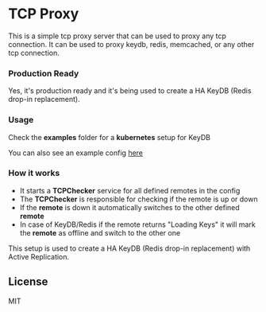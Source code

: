 # TCP Proxy 
This is a simple tcp proxy server that can be used to proxy any tcp connection. It can be used to proxy keydb, redis, memcached, or any other tcp connection.

### Production Ready
Yes, it's production ready and it's being used to create a HA KeyDB (Redis drop-in replacement).

### Usage
Check the **examples** folder for a **kubernetes** setup for KeyDB

You can also see an example config <a href="config.json.example">here</a> 

### How it works
- It starts a **TCPChecker** service for all defined remotes in the config
- The **TCPChecker** is responsible for checking if the remote is up or down
- If the **remote** is down it automatically switches to the other defined **remote**
- In case of KeyDB/Redis if the remote returns "Loading Keys" it will mark the **remote** as offline and switch to the other one

This setup is used to create a HA KeyDB (Redis drop-in replacement) with Active Replication.

<a name="license"></a>
## License

MIT
